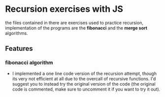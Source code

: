 
# Recursion exercises with JS

the files contained in there are exercises used to practice recursion, implementation of the programs are the **fibonacci** and the **merge sort** algorithms.


## Features

### fibonacci algorithm

- I implemented a one line code version of the recursion attempt, though its very not efficient at all due to the overcall of recursive functions. I'd suggest you to instead try the original version of the code (the original code is commented, make sure to uncomment it if you want to try it out).
